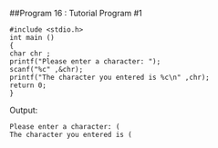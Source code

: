 ##Program 16 : Tutorial
  Program #1
```
#include <stdio.h>
int main ()
{
char chr ;
printf("Please enter a character: ");
scanf("%c" ,&chr);
printf("The character you entered is %c\n" ,chr);
return 0;
}
```
Output:
```
Please enter a character: (
The character you entered is (
